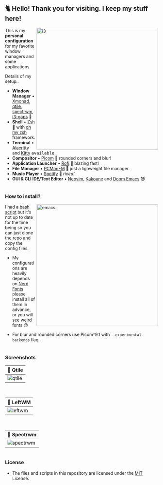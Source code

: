 ## 🐈 Hello! Thank you for visiting. I keep my stuff here! <img alt="" align="right" src="https://flat.badgen.net/github/stars/alcadramin/dots"/>

<a href="https://i.imgur.com/15nq6HJ.png">
  <img src="https://i.imgur.com/15nq6HJ.png" alt="i3" align="right" width="400px"/>
</a>

This is my **personal configuration** for my favorite window managers and some applications.

Details of my setup..

- **Window Manager** • [Xmonad](https://xmonad.org/), [qtile](http://www.qtile.org/), [spectrwm](https://github.com/conformal/spectrwm), [i3-gaps](https://github.com/Airblader/i3) 🎨
- **Shell** • [Zsh](https://www.zsh.org/) 🐚 with [oh my zsh](https://github.com/ohmyzsh/ohmyzsh) framework.
- **Terminal** • [Alacritty](https://github.com/alacritty/alacritty) and [Kitty](https://sw.kovidgoyal.net/kitty/) <kbd>available</kbd>.
- **Compositor** • [Picom](https://github.com/yshui/picom) 🍩 rounded corners and blur!
- **Application Launcher** • [Rofi](https://github.com/davatorium/rofi) 🚀 blazing fast!
- **File Manager** • [PCManFM](https://wiki.lxde.org/en/PCManFM) 🔖 just a lighweight file manager.
- **Music Player** • [Spotify](https://www.spotify.com/us/download/linux/) 🍚 _riced!_
- **GUI & CLI IDE/Text Editor** • [Neovim](https://neovim.io/), [Kakoune](https://kakoune.org/) and [Doom Emacs](https://github.com/hlissner/doom-emacs) 😈

#
### How to install? <img alt="" align="right" src="https://flat.badgen.net/github/issues/alcadramin/dots"/>

<a href="https://i.imgur.com/mZO9Jg8.png">
  <img src="https://i.imgur.com/mZO9Jg8.png" alt="emacs" align="right" width="400px"/>
</a>

I had a [bash script](setup.sh) but it's not up to date for the time being so you can just clone the repo and copy the config files.

- My configurations are heavily depends on [Nerd Fonts](https://www.nerdfonts.com/) please install all of them in advance, or you will see weird fonts 😓

- For blur and rounded corners use Picom^9.1 with `--experimental-backends` flag.

#
### Screenshots

| 🎨 Qtile                                  |
| ----------------------------------------- |
| ![qtile](https://i.imgur.com/eb0QhIj.png) |

<br />

| 🎨 LeftWM                                  |
| ------------------------------------------ |
| ![leftwm](https://i.imgur.com/gVMkmEn.png) |

<br />

| 🎨 Spectrwm                                  |
| -------------------------------------------- |
| ![spectrwm](https://i.imgur.com/mJf2qoj.jpg) |

#
### License <img alt="" align="right" src="https://flat.badgen.net/badge/license/MIT/blue"/>

- The files and scripts in this repository are licensed under the [MIT](LICENSE.md) License.

